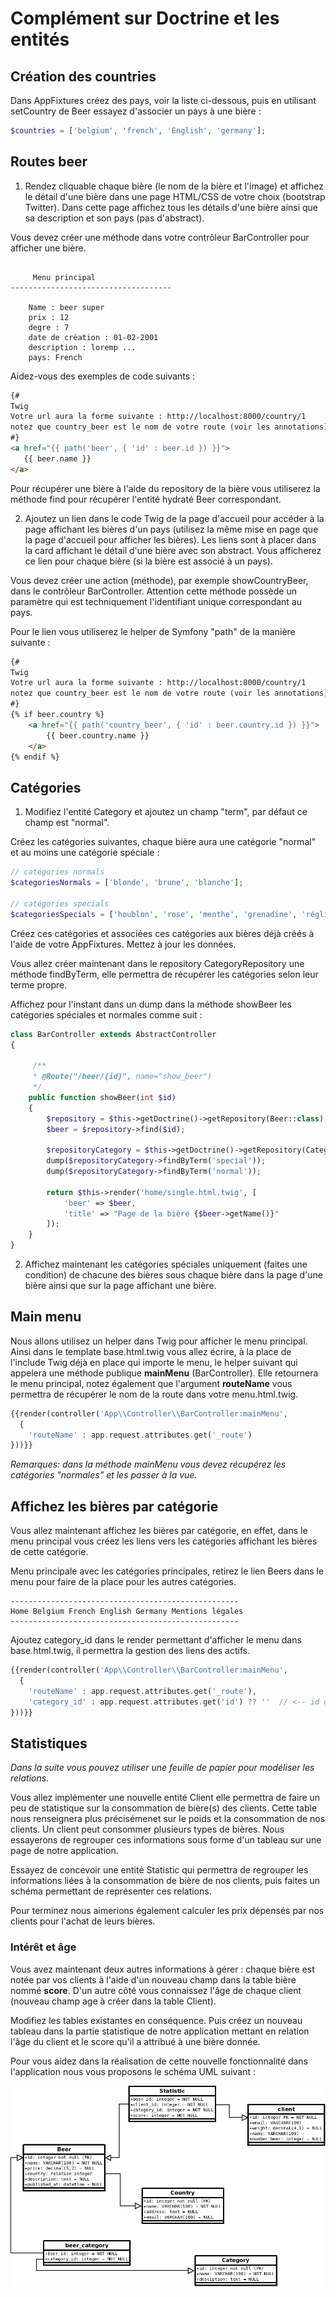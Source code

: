 # Complément sur Doctrine et les entités

## Création des countries

Dans AppFixtures créez des pays, voir la liste ci-dessous, puis en utilisant setCountry de Beer essayez d'associer un pays à une bière :

```php
$countries = ['belgium', 'french', 'English', 'germany'];
```

## Routes beer

1. Rendez cliquable chaque bière (le nom de la bière et l'image) et affichez le détail d'une bière dans une page HTML/CSS de votre choix (bootstrap Twitter). Dans cette page affichez tous les détails d'une bière ainsi que sa description et son pays (pas d'abstract).

Vous devez créer une méthode dans votre contrôleur BarController pour afficher une bière.

```text

     Menu principal
------------------------------------

    Name : beer super
    prix : 12
    degre : 7
    date de création : 01-02-2001 
    description : loremp ...
    pays: French
```

Aidez-vous des exemples de code suivants :

```html
{#
Twig
Votre url aura la forme suivante : http://localhost:8000/country/1
notez que country_beer est le nom de votre route (voir les annotations)
#}
<a href="{{ path('beer', { 'id' : beer.id }) }}">
   {{ beer.name }}
</a>
```

Pour récupérer une bière à l'aide du repository de la bière vous utiliserez la méthode find pour récupérer l'entité hydraté Beer correspondant.

2. Ajoutez un lien dans le code Twig de la page d'accueil pour accéder à la page affichant les bières d'un pays (utilisez la même mise en page que la page d'accueil pour afficher les bières). Les liens sont à placer dans la card affichant le détail d'une bière avec son abstract. Vous afficherez ce lien pour chaque bière (si la bière est associé à un pays).

Vous devez créer une action (méthode), par exemple showCountryBeer, dans le contrôleur BarController. Attention cette méthode possède un paramètre qui est techniquement l'identifiant unique correspondant au pays.

Pour le lien vous utiliserez le helper de Symfony "path" de la manière suivante :

```html
{#
Twig
Votre url aura la forme suivante : http://localhost:8000/country/1
notez que country_beer est le nom de votre route (voir les annotations)
#}
{% if beer.country %}
    <a href="{{ path('country_beer', { 'id' : beer.country.id }) }}">
        {{ beer.country.name }}
    </a>
{% endif %}
```

## Catégories

1. Modifiez l'entité Category et ajoutez un champ "term", par défaut ce champ est "normal".

Créez les catégories suivantes, chaque bière aura une catégorie "normal" et au moins une catégorie spéciale :

```php
// catégories normals
$categoriesNormals = ['blonde', 'brune', 'blanche'];

// catégories specials
$categoriesSpecials = ['houblon', 'rose', 'menthe', 'grenadine', 'réglisse', 'marron', 'whisky', 'bio'] ;

```

Créez ces catégories et associées ces catégories aux bières déjà créés à l'aide de votre AppFixtures. Mettez à jour les données.

Vous allez créer maintenant dans le repository CategoryRepository une méthode findByTerm, elle permettra de récupérer les catégories selon leur terme propre.

Affichez pour l'instant dans un dump dans la méthode showBeer les catégories spéciales et normales comme suit :

```php
class BarController extends AbstractController
{

     /**
     * @Route("/beer/{id}", name="show_beer")
     */
    public function showBeer(int $id)
    {
        $repository = $this->getDoctrine()->getRepository(Beer::class);
        $beer = $repository->find($id);

        $repositoryCategory = $this->getDoctrine()->getRepository(Category::class);
        dump($repositoryCategory->findByTerm('special'));
        dump($repositoryCategory->findByTerm('normal'));

        return $this->render('home/single.html.twig', [
            'beer' => $beer,
            'title' => "Page de la bière {$beer->getName()}"
        ]);
    }
}
```

2. Affichez maintenant les catégories spéciales uniquement (faites une condition) de chacune des bières sous chaque bière dans la page d'une bière ainsi que sur la page affichant une bière.

## Main menu

Nous allons utilisez un helper dans Twig pour afficher le menu principal. Ainsi dans le template base.html.twig vous allez écrire, à la place de l'include Twig déjà en place qui importe le menu, le helper suivant qui appelera une méthode publique **mainMenu** (BarController). Elle retournera le menu principal, notez également que l'argument **routeName** vous permettra de récupérer le nom de la route dans votre menu.html.twig. 

```php
{{render(controller('App\\Controller\\BarController:mainMenu',
  {
    'routeName' : app.request.attributes.get('_route')
}))}}

```

*Remarques: dans la méthode mainMenu vous devez récupérez les catégories "normales" et les passer à la vue.*

## Affichez les bières par catégorie

Vous allez maintenant affichez les bières par catégorie, en effet, dans le menu principal vous créez les liens vers les catégories affichant les bières de cette catégorie.

Menu principale avec les catégories principales, retirez le lien Beers dans le menu pour faire de la place pour les autres catégories.

```text
---------------------------------------------------
Home Belgium French English Germany Mentions légales
---------------------------------------------------

```

Ajoutez category_id dans le render permettant d'afficher le menu dans base.html.twig, il permettra la gestion des liens des actifs.

```php
{{render(controller('App\\Controller\\BarController:mainMenu',
  {
    'routeName' : app.request.attributes.get('_route'),
    'category_id' : app.request.attributes.get('id') ?? ''  // <-- id des catégories pour la classe active
}))}}
```

## Statistiques 

*Dans la suite vous pouvez utiliser une feuille de papier pour modéliser les relations.*

Vous allez implémenter une nouvelle entité Client elle permettra de faire un peu de statistique sur la consommation de bière(s) des clients. Cette table nous renseignera plus précisémenet sur le poids et la consommation de nos clients. Un client peut consommer plusieurs types de bières. Nous essayerons de regrouper ces informations sous forme d'un tableau sur une page de notre application.

Essayez de concevoir une entité Statistic qui permettra de regrouper les informations liées à la consommation de bière de nos clients, puis faites un schéma permettant de représenter ces relations.

Pour terminez nous aimerions également calculer les prix dépensés par nos clients pour l'achat de leurs bières.

### Intérêt et âge

Vous avez maintenant deux autres informations à gérer : chaque bière est notée par vos clients à l'aide d'un nouveau champ dans la table bière nommé **score**. D'un autre côté vous connaissez l'âge de chaque client (nouveau champ age à créer dans la table Client).

Modifiez les tables existantes en conséquence. Puis créez un nouveau tableau dans la partie statistique de notre application mettant en relation l'âge du client et le score qu'il a attribué à une bière donnée.

Pour vous aidez dans la réalisation de cette nouvelle fonctionnalité dans l'application nous vous proposons le schéma UML suivant :

![database schema](images/simplebar_03.png)
